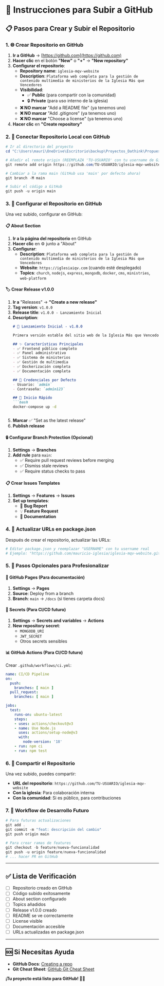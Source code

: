 # 🚀 Instrucciones para Subir a GitHub

## 📋 Pasos para Crear y Subir el Repositorio

### 1. 🌐 Crear Repositorio en GitHub

1. **Ir a GitHub** → [https://github.com](https://github.com)
2. **Hacer clic** en el botón **"New"** o **"+"** → **"New repository"**
3. **Configurar el repositorio**:
   - **Repository name**: `iglesia-mqv-website`
   - **Description**: `Plataforma web completa para la gestión de contenido multimedia de ministerios de la Iglesia Más que Vencedores`
   - **Visibilidad**: 
     - ✅ **Public** (para compartir con la comunidad)
     - 🔒 **Private** (para uso interno de la iglesia)
   - **❌ NO marcar** "Add a README file" (ya tenemos uno)
   - **❌ NO marcar** "Add .gitignore" (ya tenemos uno)
   - **❌ NO marcar** "Choose a license" (ya tenemos uno)
4. **Hacer clic** en **"Create repository"**

### 2. 📡 Conectar Repositorio Local con GitHub

```powershell
# Ir al directorio del proyecto
cd "C:\Users\mauri\OneDrive\Escritorio\backup\Proyectos_Dathink\Propuesta MQV"

# Añadir el remote origin (REEMPLAZA 'TU-USUARIO' con tu username de GitHub)
git remote add origin https://github.com/TU-USUARIO/iglesia-mqv-website.git

# Cambiar a la rama main (GitHub usa 'main' por defecto ahora)
git branch -M main

# Subir el código a GitHub
git push -u origin main
```

### 3. 🔧 Configurar el Repositorio en GitHub

Una vez subido, configurar en GitHub:

#### **📋 About Section**
1. **Ir a la página del repositorio** en GitHub
2. **Hacer clic** en ⚙️ junto a "About"
3. **Configurar**:
   - **Description**: `Plataforma web completa para la gestión de contenido multimedia de ministerios de la Iglesia Más que Vencedores`
   - **Website**: `https://iglesiaiqv.com` (cuando esté desplegado)
   - **Topics**: `church`, `nodejs`, `express`, `mongodb`, `docker`, `cms`, `ministries`, `web-platform`

#### **🏷️ Crear Release v1.0.0**
1. **Ir a** "Releases" → **"Create a new release"**
2. **Tag version**: `v1.0.0`
3. **Release title**: `v1.0.0 - Lanzamiento Inicial`
4. **Description**:
   ```markdown
   # 🎉 Lanzamiento Inicial - v1.0.0
   
   Primera versión estable del sitio web de la Iglesia Más que Vencedores.
   
   ## ✨ Características Principales
   - ✅ Frontend público completo
   - ✅ Panel administrativo
   - ✅ Sistema de ministerios
   - ✅ Gestión de multimedia
   - ✅ Dockerización completa
   - ✅ Documentación completa
   
   ## 🔑 Credenciales por Defecto
   - Usuario: `admin`
   - Contraseña: `admin123`
   
   ## 🚀 Inicio Rápido
   ```bash
   docker-compose up -d
   ```
   ```
5. **Marcar** ✅ "Set as the latest release"
6. **Publish release**

#### **🔒 Configurar Branch Protection** (Opcional)
1. **Settings** → **Branches**
2. **Add rule** para `main`:
   - ✅ Require pull request reviews before merging
   - ✅ Dismiss stale reviews
   - ✅ Require status checks to pass

#### **📋 Crear Issues Templates**
1. **Settings** → **Features** → **Issues**
2. **Set up templates**:
   - 🐛 **Bug Report**
   - 💡 **Feature Request**
   - 📝 **Documentation**

### 4. 📝 Actualizar URLs en package.json

Después de crear el repositorio, actualizar las URLs:

```powershell
# Editar package.json y reemplazar "USERNAME" con tu username real
# Ejemplo: "https://github.com/mauricio-iglesia/iglesia-mqv-website.git"
```

### 5. 🎯 Pasos Opcionales para Profesionalizar

#### **🌟 GitHub Pages** (Para documentación)
1. **Settings** → **Pages**
2. **Source**: Deploy from a branch
3. **Branch**: `main` → `/docs` (si tienes carpeta docs)

#### **🔐 Secrets** (Para CI/CD futuro)
1. **Settings** → **Secrets and variables** → **Actions**
2. **New repository secret**:
   - `MONGODB_URI`
   - `JWT_SECRET`
   - Otros secrets sensibles

#### **📊 GitHub Actions** (Para CI/CD futuro)
Crear `.github/workflows/ci.yml`:
```yaml
name: CI/CD Pipeline
on:
  push:
    branches: [ main ]
  pull_request:
    branches: [ main ]

jobs:
  test:
    runs-on: ubuntu-latest
    steps:
    - uses: actions/checkout@v3
    - name: Use Node.js
      uses: actions/setup-node@v3
      with:
        node-version: '18'
    - run: npm ci
    - run: npm test
```

### 6. 📢 Compartir el Repositorio

Una vez subido, puedes compartir:

- **URL del repositorio**: `https://github.com/TU-USUARIO/iglesia-mqv-website`
- **Con la iglesia**: Para colaboración interna
- **Con la comunidad**: Si es público, para contribuciones

### 7. 🔄 Workflow de Desarrollo Futuro

```powershell
# Para futuras actualizaciones
git add .
git commit -m "feat: descripción del cambio"
git push origin main

# Para crear ramas de features
git checkout -b feature/nueva-funcionalidad
git push -u origin feature/nueva-funcionalidad
# ... hacer PR en GitHub
```

---

## ✅ Lista de Verificación

- [ ] Repositorio creado en GitHub
- [ ] Código subido exitosamente
- [ ] About section configurado
- [ ] Topics añadidos
- [ ] Release v1.0.0 creado
- [ ] README se ve correctamente
- [ ] License visible
- [ ] Documentación accesible
- [ ] URLs actualizadas en package.json

---

## 🆘 Si Necesitas Ayuda

- **GitHub Docs**: [Creating a repo](https://docs.github.com/en/get-started/quickstart/create-a-repo)
- **Git Cheat Sheet**: [GitHub Git Cheat Sheet](https://education.github.com/git-cheat-sheet-education.pdf)

**¡Tu proyecto está listo para GitHub! 🚀✨**
